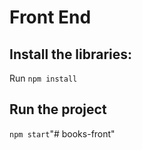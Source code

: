 # Front End

## Install the libraries:
Run ```npm install```

## Run the project
```npm start```"# books-front" 
